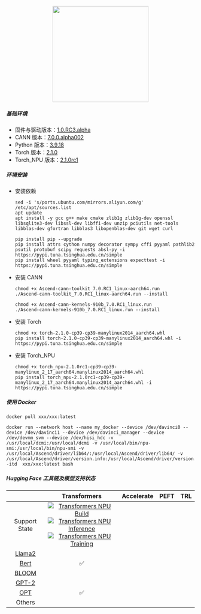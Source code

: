 <p align="center"> 
<img src="https://r.huaweistatic.com/s/ascendstatic/lst/header/header-logo.png" width="256px">
</p>

##### 基础环境

- 固件与驱动版本：[1.0.RC3.alpha](https://www.hiascend.com/hardware/firmware-drivers/community?product=4&model=26&cann=7.0.0.alpha002&driver=1.0.RC3.alpha)
- CANN 版本：[7.0.0.alpha002](https://www.hiascend.com/zh/developer/download/community/result?module=pt+tf+cann)
- Python 版本：[3.9.18](https://docs.conda.io/projects/miniconda/en/latest/miniconda-install.html)
- Torch 版本：[2.1.0](https://gitee.com/link?target=https%3A%2F%2Fdownload.pytorch.org%2Fwhl%2Fcpu%2Ftorch-2.1.0-cp39-cp39-manylinux_2_17_aarch64.manylinux2014_aarch64.whl%23sha256%3Dde7d63c6ecece118684415a3dbd4805af4a4c1ee1490cccf7405d8c240a481b4)
- Torch_NPU 版本：[2.1.0rc1](https://gitee.com/ascend/pytorch)

##### 环境安装

- 安装依赖
  ```shell
  sed -i 's/ports.ubuntu.com/mirrors.aliyun.com/g' /etc/apt/sources.list
  apt update
  apt install -y gcc g++ make cmake zlib1g zlib1g-dev openssl libsqlite3-dev libssl-dev libffi-dev unzip pciutils net-tools libblas-dev gfortran libblas3 libopenblas-dev git wget curl
  ```

  ```shell
  pip install pip --upgrade 
  pip install attrs cython numpy decorator sympy cffi pyyaml pathlib2 psutil protobuf scipy requests absl-py -i https://pypi.tuna.tsinghua.edu.cn/simple
  pip install wheel pyyaml typing_extensions expecttest -i https://pypi.tuna.tsinghua.edu.cn/simple
  ```

- 安装 CANN
  ```shell
  chmod +x Ascend-cann-toolkit_7.0.RC1_linux-aarch64.run
  ./Ascend-cann-toolkit_7.0.RC1_linux-aarch64.run --install
  ```

  ```shell
  chmod +x Ascend-cann-kernels-910b_7.0.RC1_linux.run
  ./Ascend-cann-kernels-910b_7.0.RC1_linux.run --install
  ```

- 安装 Torch
  ```shell
  chmod +x torch-2.1.0-cp39-cp39-manylinux2014_aarch64.whl
  pip install torch-2.1.0-cp39-cp39-manylinux2014_aarch64.whl -i https://pypi.tuna.tsinghua.edu.cn/simple
  ```

- 安装 Torch_NPU
  ```shell
  chmod +x torch_npu-2.1.0rc1-cp39-cp39-manylinux_2_17_aarch64.manylinux2014_aarch64.whl
  pip install torch_npu-2.1.0rc1-cp39-cp39-manylinux_2_17_aarch64.manylinux2014_aarch64.whl -i https://pypi.tuna.tsinghua.edu.cn/simple
  ```


##### 使用 Docker

  ```shell
  docker pull xxx/xxx:latest
  ```

  ```shell
  docker run --network host --name my_docker --device /dev/davinci0 --device /dev/davinci1 --device /dev/davinci_manager --device /dev/devmm_svm --device /dev/hisi_hdc -v /usr/local/dcmi:/usr/local/dcmi -v /usr/local/bin/npu-smi:/usr/local/bin/npu-smi -v /usr/local/Ascend/driver/lib64/:/usr/local/Ascend/driver/lib64/ -v /usr/local/Ascend/driver/version.info:/usr/local/Ascend/driver/version.info -itd  xxx/xxx:latest bash
  ```

##### Hugging Face 工具链及模型支持状态

|               |                                                                                                                                                                                                                                                                                                                                                 Transformers                                                                                                                                                                                                                                                                                                                                                 |        Accelerate        |        PEFT        |        TRL        |
| :-----------: | :----------------------------------------------------------------------------------------------------------------------------------------------------------------------------------------------------------------------------------------------------------------------------------------------------------------------------------------------------------------------------------------------------------------------------------------------------------------------------------------------------------------------------------------------------------------------------------------------------------------------------------------------------------------------------------------------------------: | :----------------------: | :----------------: | :---------------: |
| Support State | [![Transformers NPU Build](https://github.com/zhangsibo1129/hf-ci-demo/actions/workflows/transformers-npu-build.yml/badge.svg)](https://github.com/zhangsibo1129/hf-ci-demo/actions/workflows/transformers-npu-build.yml) <br> [![Transformers NPU Inference](https://github.com/zhangsibo1129/hf-ci-demo/actions/workflows/transformers-npu-inference.yml/badge.svg)](https://github.com/zhangsibo1129/hf-ci-demo/actions/workflows/transformers-npu-inference.yml) <br> [![Transformers NPU Training](https://github.com/zhangsibo1129/hf-ci-demo/actions/workflows/transformers-npu-training.yml/badge.svg)](https://github.com/zhangsibo1129/hf-ci-demo/actions/workflows/transformers-npu-training.yml) |                          |                    |                   |
|  [Llama2]()   |                                                                                                                                                                                                                                                                                                                                          <!--transformers-Llama2-->                                                                                                                                                                                                                                                                                                                                          | <!--accelerate-Llama2--> | <!--peft-Llama2--> | <!--trl-Llama2--> |
|   [Bert]()    |                                                                                                                                                                                                                                                                                                                                          <!--transformers-Bert-->✅                                                                                                                                                                                                                                                                                                                                           |  <!--accelerate-Bert-->  |  <!--peft-Bert-->  |  <!--trl-Bert-->  |
|   [BLOOM]()   |                                                                                                                                                                                                                                                                                                                                          <!--transformers-BLOOM-->                                                                                                                                                                                                                                                                                                                                           | <!--accelerate-BLOOM-->  | <!--peft-BLOOM-->  | <!--trl-BLOOM-->  |
|   [GPT-2]()   |                                                                                                                                                                                                                                                                                                                                          <!--transformers-GPT-2-->                                                                                                                                                                                                                                                                                                                                           | <!--accelerate-GPT-2-->  | <!--peft-GPT-2-->  | <!--trl-GPT-2-->  |
|    [OPT]()    |                                                                                                                                                                                                                                                                                                                                           <!--transformers-OPT-->✅                                                                                                                                                                                                                                                                                                                                           |  <!--accelerate-OPT-->   |  <!--peft-OPT-->   |  <!--trl-OPT-->   |
|    Others     |                                                                                                                                                                                                                                                                                                                                                                                                                                                                                                                                                                                                                                                                                                              |                          |                    |                   |